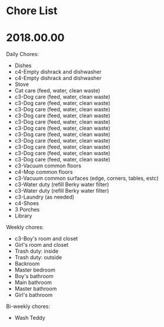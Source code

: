 # Chore List
# 2018.00.00



Daily Chores:
   * Dishes
   * c4-Empty dishrack and dishwasher
   * c4-Empty dishrack and dishwasher
   * Stove
   * Cat care (feed, water, clean waste)
   * c3-Dog care (feed, water, clean waste)
   * c3-Dog care (feed, water, clean waste)
   * c3-Dog care (feed, water, clean waste)
   * c3-Dog care (feed, water, clean waste)
   * c3-Dog care (feed, water, clean waste)
   * c3-Dog care (feed, water, clean waste)
   * c3-Dog care (feed, water, clean waste)
   * c3-Dog care (feed, water, clean waste)
   * c3-Dog care (feed, water, clean waste)
   * c3-Dog care (feed, water, clean waste)
   * c3-Dog care (feed, water, clean waste)
   * c3-Vacuum common floors
   * c4-Mop common floors
   * c3-Vacuum common surfaces (edge, corners, tables, estc)
   * c3-Water duty (refill Berky water filter)
   * c3-Water duty (refill Berky water filter)
   * c3-Laundry (as needed)
   * c4-Shoes
   * 3 Porches
   * Library




Weekly chores:
   * c3-Boy's room and closet
   * Girl's room and closet
   * Trash duty: inside
   * Trash duty: outside
   * Backroom
   * Master bedroom
   * Boy's bathroom
   * Main bathroom
   * Master bathroom
   * Girl's bathroom





Bi-weekly chores:
   * Wash Teddy
